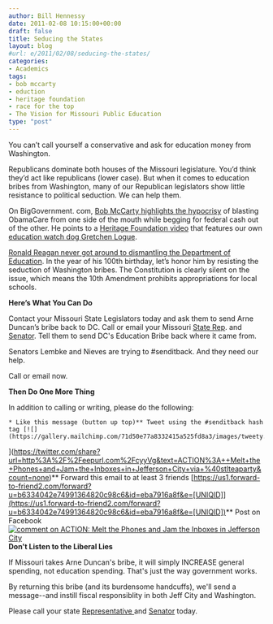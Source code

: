 ```yaml
---
author: Bill Hennessy
date: 2011-02-08 10:15:00+00:00
draft: false
title: Seducing the States
layout: blog
#url: e/2011/02/08/seducing-the-states/
categories:
- Academics
tags:
- bob mccarty
- eduction
- heritage foundation
- race for the top
- The Vision for Missouri Public Education
type: "post"
---
```


You can’t call yourself a conservative and ask for education money from Washington.

 

Republicans dominate both houses of the Missouri legislature. You’d think they’d act like republicans (lower case). But when it comes to education bribes from Washington, many of our Republican legislators show little resistance to political seduction. We can help them.

 

On BigGovernment. com, [Bob McCarty highlights the hypocrisy](https://biggovernment.com/bmccarty/2011/02/05/why-are-so-many-states-embracing-federal-control-of-education-while-siding-against-obamacare/) of blasting ObamaCare from one side of the mouth while begging for federal cash out of the other. He points to a [Heritage Foundation video](https://www.youtube.com/watch?v=1DOCH1YT6Uk) that features our own [education watch dog Gretchen Logue](https://www.missourieducationwatchdog.com/).

 

[Ronald Reagan never got around to dismantling the Department of Education](https://www.wnd.com/index.php?pageId=27895). In the year of his 100th birthday, let’s honor him by resisting the seduction of Washington bribes. The Constitution is clearly silent on the issue, which means the 10th Amendment prohibits appropriations for local schools.

 

**Here’s What You Can Do**

 

Contact your Missouri State Legislators today and ask them to send Arne Duncan’s bribe back to DC. Call or email your Missouri [State Rep](https://www.senate.mo.gov/llookup/leg_lookup.aspx). and [Senator](https://www.senate.mo.gov/11info/senalpha.htm). Tell them to send DC's Education Bribe back where it came from.

 

Senators Lembke and Nieves are trying to #senditback. And they need our help.

 

Call or email now.

 

**Then Do One More Thing**

 

In addition to calling or writing, please do the following:

 

    * Like this message (button up top)** Tweet using the #senditback hash tag [![](https://gallery.mailchimp.com/71d50e77a8332415a525fd8a3/images/tweety.png)
](https://twitter.com/share?url=http%3A%2F%2Feepurl.com%2FcyyVg&text=ACTION%3A++Melt+the+Phones+and+Jam+the+Inboxes+in+Jefferson+City+via+%40stlteaparty&count=none)** Forward this email to at least 3 friends [https://us1.forward-to-friend2.com/forward?u=b6334042e74991364820c98c6&id=eba7916a8f&e=[UNIQID]](https://us1.forward-to-friend2.com/forward?u=b6334042e74991364820c98c6&id=eba7916a8f&e=[UNIQID])** Post on Facebook [![comment on ACTION:  Melt the Phones and Jam the Inboxes in Jefferson City](https://gallery.mailchimp.com/ac97c9129c6d84654f83eb4bc/images/facebookcomment2.gif)
](https://us1.campaign-archive1.com/?u=b6334042e74991364820c98c6&id=eba7916a8f&open_comments=true)    
**Don't Listen to the Liberal Lies**  

If Missouri takes Arne Duncan's bribe, it will simply INCREASE general spending, not education spending. That's just the way government works.

 

By returning this bribe (and its burdensome handcuffs), we'll send a message--and instill fiscal responsiblity in both Jeff City and Washington.

 

Please call your state [Representative ](https://www.senate.mo.gov/llookup/leg_lookup.aspx)and [Senator](https://www.senate.mo.gov/11info/senalpha.htm) today.
